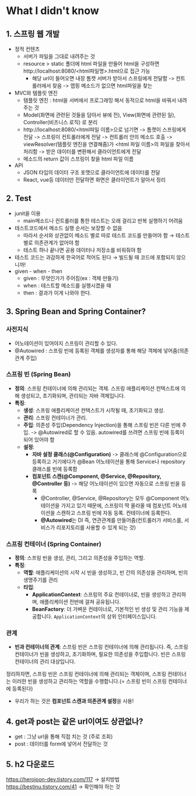 # What I didn't know 
## 1. 스프링 웹 개발
- 정적 컨텐츠
    - 서버가 파일을 그대로 내려주는 것
    - resource > static 폴더에 html 파일을 만들어 html을 구성하면 http://localhost:8080/<html파일명>.html으로 접근 가능
        - 해당 url이 들어오면 내장 톰캣 서버가 받아서 스프링에게 전달함 -> 컨트롤러에서 찾음 -> 맵핑 메소드가 없으면 html파일을 찾는
- MVC와 템플릿 엔진
    - 템플릿 엔진 : html을 서버에서 프로그래밍 해서 동적으로 html을 바꿔서 내려주는 것
    - Model(화면에 관련된 것들을 담아서 뷰에 전), View(화면에 관련된 일), Controller(비즈니스 로직) 로 분리
    - http://localhost:8080/<html파일 이름>으로 넘기면 -> 톰캣이 스프링에게 전달 -> 스프링이 컨트롤러에게 전달 -> 컨트롤러 안의 메소드 호출 -> viewResolver(템플릿 엔진을 연결해줌)가 <html 파일 이름>의 파일을 찾아서 처리함 -> 받은 데이터를 변환해서 클라이언트에게 전달
    - 메소드의 return 값이 스프링이 찾을 html 파일 이름 
- API
    - JSON 타입의 데이터 구조 포맷으로 클라이언트에 데이터를 전달
    - React, vue등 데이터만 전달하면 화면은 클라이언트가 알아서 정리

## 2. Test
- junit을 이용
    - main메소드나 컨트롤러를 통한 테스트는 오래 걸리고 반복 실행하기 어려움
- 테스트코드에서 메소드 실행 순서는 보장할 수 없음
    - 따라서 순서와 상관없이 메소드 별로 따로 테스트 코드를 만들어야 함 → 테스트 별로 의존관계가 없어야 함
    - 테스트 하나 끝나면 공용 데이터나 저장소를 비워줘야 함
- 테스트 코드는 과감하게 한국어로 적어도 된다 → 빌드될 때 코드에 포함되지 않으니까! 
- given - when - then
    - given :  무엇인가가 주어짐(ex : 객체 만들기)
    - when : 테스트할 메소드를 실행시켰을 때
    - then : 결과가 이게 나와야 한다.

## 3. Spring Bean and Spring Container? 
### 사전지식 
- 어노테이션이 있어야지 스프링이 관리할 수 있다.
- @Autowired : 스프링 빈에 등록된 객체를 생성자를 통해 해당 객체에 넣어줌(의존관계 주입) 


### 스프링 빈 (Spring Bean)
- **정의**: 스프링 컨테이너에 의해 관리되는 객체. 스프링 애플리케이션 컨텍스트에 의해 생성되고, 초기화되며, 관리되는 자바 객체입니다.
- **특징**:
  - **생성**: 스프링 애플리케이션 컨텍스트가 시작될 때, 초기화되고 생성.
  - **관리**: 스프링 컨테이너가 관리.
  - **주입**: 의존성 주입(Dependency Injection)을 통해 스프링 빈은 다른 빈에 주입. -> @Autowired로 할 수 있음. autowired를 쓰려면 스프링 빈에 등록이 되어 있어야 함  
  - **설정**:
    - **자바 설정 클래스(@Configuration)** -> 클래스에 @Configuration으로 등록하고 거기에다가 @Bean 어노테이션을 통해 Service나 repository 클래스를 빈에 등록함 
    - **컴포넌트 스캔(@Component, @Service, @Repository, @Controller 등)** -> 해당 어노테이션이 있으면 자동으로 스프링 빈을 등록
      - @Controller, @Service, @Repository는 모두 @Component 어노테이션을 가지고 있기 때문에, 스프링이 딱 올라올 때 컴포넌트 어노테이션을 스캔하고 스프링 빈에 자동 등록. 컨테이너에 등록한다. 
      - **@Autowired**는 DI 즉, 연관관계를 만들어줌(컨트롤러가 서비스를, 서비스가 리포지토리를 사용할 수 있게 되는 것) 

### 스프링 컨테이너 (Spring Container)
- **정의**: 스프링 빈을 생성, 관리, 그리고 의존성을 주입하는 역할.
- **특징**:
  - **역할**: 애플리케이션의 시작 시 빈을 생성하고, 빈 간의 의존성을 관리하며, 빈의 생명주기를 관리
  - **타입**:
    - **ApplicationContext**: 스프링의 주요 컨테이너로, 빈을 생성하고 관리하며, 애플리케이션 전반에 걸쳐 공유됩니다.
    - **BeanFactory**: 더 가벼운 컨테이너로, 기본적인 빈 생성 및 관리 기능을 제공합니다. `ApplicationContext`의 상위 인터페이스입니다.

### 관계
- **빈과 컨테이너의 관계**: 스프링 빈은 스프링 컨테이너에 의해 관리됩니다. 즉, 스프링 컨테이너가 빈을 생성하고, 초기화하며, 필요한 의존성을 주입합니다. 빈은 스프링 컨테이너의 관리 대상입니다.

정리하자면, 스프링 빈은 스프링 컨테이너에 의해 관리되는 객체이며, 스프링 컨테이너는 이러한 빈을 생성하고 관리하는 역할을 수행합니다.(= 스프링 빈이 스프링 컨테이너에 등록된다) 


- 우리가 하는 것은 **컴포넌트 스캔과 의존관계 설정**을 사용!

## 4. get과 post는 같은 url이여도 상관없나?
- get : 그냥 url을 통해 직접 치는 것 (주로 조회)
- post : 데이터를 form에 넣어서 전달하는 것 

## 5. h2 다운로드
https://herojoon-dev.tistory.com/117 -> 설치방법
https://bestinu.tistory.com/41 -> 확인해야 하는 것
